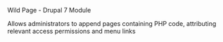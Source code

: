 Wild Page - Drupal 7 Module

Allows administrators to append pages containing PHP code, attributing relevant access permissions and menu links
